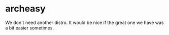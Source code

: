 # archeasy
We don't need another distro. It would be nice if the great one we have was a bit easier sometimes.
